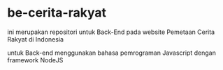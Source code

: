 # be-cerita-rakyat
ini merupakan repositori untuk Back-End pada website Pemetaan Cerita Rakyat di Indonesia

untuk Back-end menggunakan bahasa pemrograman Javascript dengan framework NodeJS
